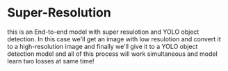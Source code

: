 # Super-Resolution
this is an End-to-end model with super resulotion and YOLO object detection.
In this case we'll get an image with low resulotion and convert it to a high-resolution image and finally we'll give it to a YOLO object detection model and all of this process will work simultaneous and model learn two losses at same time!
